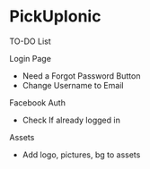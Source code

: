 # PickUpIonic

TO-DO List

Login Page
- Need a Forgot Password Button
- Change Username to Email

Facebook Auth
- Check If already logged in

Assets
- Add logo, pictures, bg to assets
